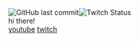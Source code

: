 <head>
  <link rel="shortcut icon" type="image/x-icon" href="favicon.ico">
  </head>
  <img alt="GitHub last commit" src="https://img.shields.io/github/last-commit/badgeminer/badgeminer.github.io?style=plastic"><img alt="Twitch Status" src="https://img.shields.io/twitch/status/badgeminer2streams?style=plastic"><br>
hi there!<br>
<a href="https://www.youtube.com/channel/UCjAvDTreaiy5hI0sdLPQh3g">youtube</a> <a href="https://www.twitch.tv/badgeminer2streams">twitch</a>
